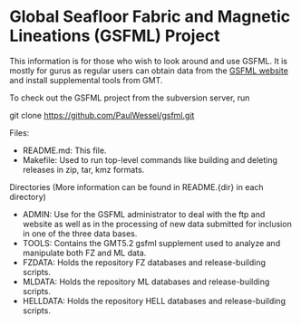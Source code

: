 # Global Seafloor Fabric and Magnetic Lineations (GSFML) Project

This information is for those who wish to look around and use GSFML.
It is mostly for gurus as regular users can obtain data from the
[GSFML website](http://www.soest.hawaii.edu/PT/GSFML/) and install supplemental tools from GMT.

To check out the GSFML project from the subversion server, run

git clone https://github.com/PaulWessel/gsfml.git

Files:

- README.md: This file.
- Makefile: Used to run top-level commands like building and deleting releases in zip, tar, kmz formats.

Directories (More information can be found in README.{dir} in each directory)

- ADMIN: Use for the GSFML administrator to deal with the ftp and website
  as well as in the processing of new data submitted for inclusion
  in one of the three data bases.
- TOOLS: Contains the GMT5.2 gsfml supplement used to analyze and manipulate
  both FZ and ML data.
- FZDATA: Holds the repository FZ databases and release-building scripts.
- MLDATA: Holds the repository ML databases and release-building scripts.
- HELLDATA: Holds the repository HELL databases and release-building scripts.
